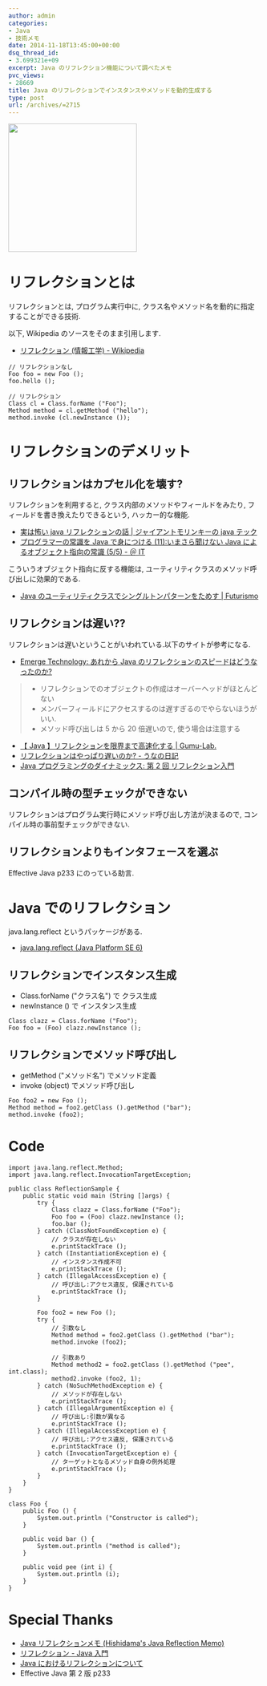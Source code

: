 ```yaml
---
author: admin
categories:
- Java
- 技術メモ
date: 2014-11-18T13:45:00+00:00
dsq_thread_id:
- 3.699321e+09
excerpt: Java のリフレクション機能について調べたメモ
pvc_views:
- 28669
title: Java のリフレクションでインスタンスやメソッドを動的生成する
type: post
url: /archives/=2715
---
```


<a href="https://futurismo.biz/wp-content/uploads/java.png"><img alt="" src="https://futurismo.biz/wp-content/uploads/java.png" width="256" height="256" /></a>

リフレクションとは
==================

リフレクションとは, プログラム実行中に,
クラス名やメソッド名を動的に指定することができる技術.

以下, Wikipedia のソースをそのまま引用します.

-   [リフレクション (情報工学) -
    Wikipedia](http://ja.wikipedia.org/wiki/%E3%83%AA%E3%83%95%E3%83%AC%E3%82%AF%E3%82%B7%E3%83%A7%E3%83%B3_(%E6%83%85%E5%A0%B1%E5%B7%A5%E5%AD%A6))

``` {.java}
// リフレクションなし
Foo foo = new Foo ();
foo.hello ();

// リフレクション
Class cl = Class.forName ("Foo");
Method method = cl.getMethod ("hello");
method.invoke (cl.newInstance ());
```

リフレクションのデメリット
==========================

リフレクションはカプセル化を壊す?
---------------------------------

リフレクションを利用すると, クラス内部のメソッドやフィールドをみたり,
フィールドを書き換えたりできるという, ハッカー的な機能.

-   [実は怖い java リフレクションの話 | ジャイアントモリンキーの java
    テック](http://javatechnology.net/diary/reflection/)
-   [プログラマーの常識を Java で身につける (11):いまさら聞けない Java
    によるオブジェクト指向の常識 (5/5) - ＠
    IT](http://www.atmarkit.co.jp/ait/articles/0805/08/news152_5.html)

こういうオブジェクト指向に反する機能は,
ユーティリティクラスのメソッド呼び出しに効果的である.

-   [Java のユーティリティクラスでシングルトンパターンをためす |
    Futurismo](https://futurismo.biz/archives/2709)

リフレクションは遅い??
----------------------

リフレクションは遅いということがいわれている.以下のサイトが参考になる.

-   [Emerge Technology: あれから Java
    のリフレクションのスピードはどうなったのか?](http://blog.liris.org/2014/04/java.html)

> -   リフレクションでのオブジェクトの作成はオーバーヘッドがほとんどない
> -   メンバーフィールドにアクセスするのは遅すぎるのでやらないほうがいい.
> -   メソッド呼び出しは 5 から 20 倍遅いので, 使う場合は注意する

-   [【 Java 】リフレクションを限界まで高速化する |
    Gumu-Lab.](http://blog.gumu-lab.com/archives/184)
-   [リフレクションはやっぱり遅いのか? -
    うなの日記](http://d.hatena.ne.jp/unageanu/20071029/1193666275)
-   [Java プログラミングのダイナミックス: 第 2 回
    リフレクション入門](http://www.ibm.com/developerworks/jp/java/library/j-dyn0603/)

コンパイル時の型チェックができない
----------------------------------

リフレクションはプログラム実行時にメソッド呼び出し方法が決まるので,
コンパイル時の事前型チェックができない.

リフレクションよりもインタフェースを選ぶ
----------------------------------------

Effective Java p233 にのっている助言.

Java でのリフレクション
=======================

java.lang.reflect というパッケージがある.

-   [java.lang.reflect (Java Platform
    SE 6)](https://docs.oracle.com/javase/jp/6/api/java/lang/reflect/package-summary.html)

リフレクションでインスタンス生成
--------------------------------

-   Class.forName ("クラス名") で クラス生成
-   newInstance () で インスタンス生成

``` {.java}
Class clazz = Class.forName ("Foo");
Foo foo = (Foo) clazz.newInstance ();
```

リフレクションでメソッド呼び出し
--------------------------------

-   getMethod ("メソッド名") でメソッド定義
-   invoke (object) でメソッド呼び出し

``` {.java}
Foo foo2 = new Foo ();
Method method = foo2.getClass ().getMethod ("bar");
method.invoke (foo2);
```

Code
====

``` {.java}
import java.lang.reflect.Method;
import java.lang.reflect.InvocationTargetException;

public class ReflectionSample {  
    public static void main (String []args) {  
        try {  
            Class clazz = Class.forName ("Foo");
            Foo foo = (Foo) clazz.newInstance ();
            foo.bar ();
        } catch (ClassNotFoundException e) {
            // クラスが存在しない
            e.printStackTrace ();  
        } catch (InstantiationException e) {
            // インスタンス作成不可
            e.printStackTrace ();  
        } catch (IllegalAccessException e) {
            // 呼び出し:アクセス違反, 保護されている         
            e.printStackTrace ();  
        }

        Foo foo2 = new Foo ();
        try {
            // 引数なし
            Method method = foo2.getClass ().getMethod ("bar");
            method.invoke (foo2);

            // 引数あり
            Method method2 = foo2.getClass ().getMethod ("pee", int.class);
            method2.invoke (foo2, 1);
        } catch (NoSuchMethodException e) {
            // メソッドが存在しない
            e.printStackTrace ();
        } catch (IllegalArgumentException e) {
            // 呼び出し:引数が異なる
            e.printStackTrace ();
        } catch (IllegalAccessException e) {
            // 呼び出し:アクセス違反, 保護されている
            e.printStackTrace ();
        } catch (InvocationTargetException e) {
            // ターゲットとなるメソッド自身の例外処理
            e.printStackTrace ();
        }
    }
}

class Foo {
    public Foo () {
        System.out.println ("Constructor is called");
    }

    public void bar () {
        System.out.println ("method is called");
    }

    public void pee (int i) {
        System.out.println (i);
    }
}
```

Special Thanks
==============

-   [Java リフレクションメモ (Hishidama's Java Reflection
    Memo)](http://www.ne.jp/asahi/hishidama/home/tech/java/reflection.html#h2_Method)
-   [リフレクション - Java
    入門](http://java.keicode.com/lang/reflection.php)
-   [Java におけるリフレクションについて](http://promamo.com/?p=3079)
-   Effective Java 第 2 版 p233

